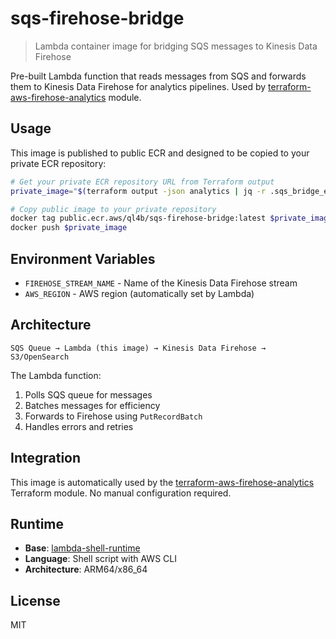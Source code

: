 # sqs-firehose-bridge

> Lambda container image for bridging SQS messages to Kinesis Data Firehose

Pre-built Lambda function that reads messages from SQS and forwards them to Kinesis Data Firehose for analytics pipelines. Used by [terraform-aws-firehose-analytics](https://github.com/ql4b/terraform-aws-firehose-analytics) module.

## Usage

This image is published to public ECR and designed to be copied to your private ECR repository:

```bash
# Get your private ECR repository URL from Terraform output
private_image="$(terraform output -json analytics | jq -r .sqs_bridge_ecr.repository_url):latest"

# Copy public image to your private repository
docker tag public.ecr.aws/ql4b/sqs-firehose-bridge:latest $private_image
docker push $private_image
```

## Environment Variables

- `FIREHOSE_STREAM_NAME` - Name of the Kinesis Data Firehose stream
- `AWS_REGION` - AWS region (automatically set by Lambda)

## Architecture

```
SQS Queue → Lambda (this image) → Kinesis Data Firehose → S3/OpenSearch
```

The Lambda function:
1. Polls SQS queue for messages
2. Batches messages for efficiency
3. Forwards to Firehose using `PutRecordBatch`
4. Handles errors and retries

## Integration

This image is automatically used by the [terraform-aws-firehose-analytics](https://github.com/ql4b/terraform-aws-firehose-analytics) Terraform module. No manual configuration required.

## Runtime

- **Base**: [lambda-shell-runtime](https://github.com/ql4b/lambda-shell-runtime)
- **Language**: Shell script with AWS CLI
- **Architecture**: ARM64/x86_64

## License

MIT